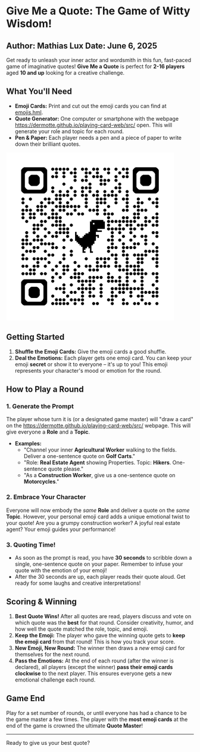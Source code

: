 # Give Me a Quote: The Game of Witty Wisdom!
Author: Mathias Lux
Date: June 6, 2025
---

Get ready to unleash your inner actor and wordsmith in this fun, fast-paced game of imaginative quotes! **Give Me a Quote** is perfect for **2-16 players** aged **10 and up** looking for a creative challenge.

## What You'll Need

* **Emoji Cards:** Print and cut out the emoji cards you can find at [emojis.hml](emojis.html).
* **Quote Generator:** One computer or smartphone with the webpage https://dermotte.github.io/playing-card-web/src/ open. This will generate your role and topic for each round.
* **Pen & Paper:** Each player needs a pen and a piece of paper to write down their brilliant quotes.

![QR Code to the Cards](qrcode-cards.png)

## Getting Started

1.  **Shuffle the Emoji Cards:** Give the emoji cards a good shuffle.
2.  **Deal the Emotions:** Each player gets one emoji card. You can keep your emoji **secret** or show it to everyone – it's up to you! This emoji represents your character's mood or emotion for the round.

## How to Play a Round

### 1. Generate the Prompt

The player whose turn it is (or a designated game master) will "draw a card" on the https://dermotte.github.io/playing-card-web/src/ webpage. This will give everyone a **Role** and a **Topic**.

* **Examples:**
    * "Channel your inner **Agricultural Worker** walking to the fields. Deliver a one-sentence quote on **Golf Carts**."
    * "Role: **Real Estate Agent** showing Properties. Topic: **Hikers**. One-sentence quote please."
    * "As a **Construction Worker**, give us a one-sentence quote on **Motorcycles**."

### 2. Embrace Your Character

Everyone will now embody the *same* **Role** and deliver a quote on the *same* **Topic**. However, your personal emoji card adds a unique emotional twist to your quote! Are you a grumpy construction worker? A joyful real estate agent? Your emoji guides your performance!

### 3. Quoting Time!

* As soon as the prompt is read, you have **30 seconds** to scribble down a single, one-sentence quote on your paper. Remember to infuse your quote with the emotion of your emoji!
* After the 30 seconds are up, each player reads their quote aloud. Get ready for some laughs and creative interpretations!

## Scoring & Winning

1.  **Best Quote Wins!** After all quotes are read, players discuss and vote on which quote was the **best** for that round. Consider creativity, humor, and how well the quote matched the role, topic, and emoji.
2.  **Keep the Emoji:** The player who gave the winning quote gets to **keep the emoji card** from that round! This is how you track your score.
3.  **New Emoji, New Round:** The winner then draws a *new* emoji card for themselves for the next round.
4.  **Pass the Emotions:** At the end of each round (after the winner is declared), all players (except the winner) **pass their emoji cards clockwise** to the next player. This ensures everyone gets a new emotional challenge each round.

## Game End

Play for a set number of rounds, or until everyone has had a chance to be the game master a few times. The player with the **most emoji cards** at the end of the game is crowned the ultimate **Quote Master**!

---

Ready to give us your best quote?